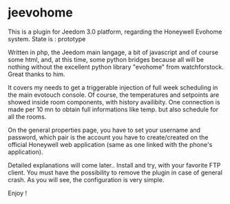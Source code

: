 # jeevohome
This is a plugin for Jeedom 3.0 platform, regarding the Honeywell Evohome system.
State is : prototype

Written in php, the Jeedom main langage, a bit of javascript and of course some html, and, at this time,  some python bridges because all will be nothing without the excellent python library "evohome" from watchforstock. Great thanks to him.

It covers my needs to get a triggerable injection of full week scheduling in the main evotouch console.
Of course, the temperatures and setpoints are showed inside room components, with history availibity.
One connection is made per 10 mn to obtain full informations like temp. but also schedule for all the rooms.

On the general properties page, you have to set your username and password, which pair is the account you have to create/created on the official Honeywell web application (same as one linked with the phone's application).


Detailed explanations will come later..
Install and try, with your favorite FTP client. You must have the possibility to remove the plugin in case of general crash.
As you will see, the configuration is very simple.

Enjoy !
